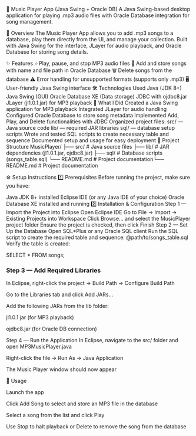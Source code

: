 🎵 Music Player App (Java Swing + Oracle DB)
A Java Swing-based desktop application for playing .mp3 audio files with Oracle Database integration for song management.

📌 Overview
The Music Player App allows you to add .mp3 songs to a database, play them directly from the UI, and manage your collection.
Built with Java Swing for the interface, JLayer for audio playback, and Oracle Database for storing song details.

✨ Features
🎶 Play, pause, and stop MP3 audio files
📂 Add and store songs with name and file path in Oracle Database
🗑 Delete songs from the database
⚠ Error handling for unsupported formats (supports only .mp3)
🖥 User-friendly Java Swing interface
🛠️ Technologies Used
Java (JDK 8+)
Java Swing (GUI)
Oracle Database XE (Data storage)
JDBC with ojdbc8.jar
JLayer (jl1.0.1.jar) for MP3 playback
🚀 What I Did
Created a Java Swing application for MP3 playback
Integrated JLayer for audio handling
Configured Oracle Database to store song metadata
Implemented Add, Play, and Delete functionalities with JDBC
Organized project files:
src/ — Java source code
lib/ — required JAR libraries
sql/ — database setup scripts
Wrote and tested SQL scripts to create necessary table and sequence
Documented setup and usage for easy deployment
📂 Project Structure
MusicPlayer/ ├── src/ # Java source files ├── lib/ # JAR dependencies (jl1.0.1.jar, ojdbc8.jar) ├── sql/ # Database scripts (songs_table.sql) └── README.md # Project documentation└── README.md # Project documentation

⚙️ Setup Instructions
1️⃣ Prerequisites
Before running the project, make sure you have:

Java JDK 8+ installed
Eclipse IDE (or any Java IDE of your choice)
Oracle Database XE installed and running
2️⃣ Installation & Configuration
Step 1 — Import the Project into Eclipse
Open Eclipse IDE
Go to File → Import → Existing Projects into Workspace
Click Browse… and select the MusicPlayer project folder
Ensure the project is checked, then click Finish
Step 2 — Set Up the Database
Open SQL*Plus or any Oracle SQL client
Run the SQL script to create the required table and sequence:
@path/to/songs_table.sql
Verify the table is created:

SELECT * FROM songs;

### Step 3 — Add Required Libraries

In Eclipse, right-click the project → Build Path → Configure Build Path

Go to the Libraries tab and click Add JARs…

Add the following JARs from the lib folder:

jl1.0.1.jar (for MP3 playback)

ojdbc8.jar (for Oracle DB connection)

Step 4 — Run the Application In Eclipse, navigate to the src/ folder and open MP3MusicPlayer.java

Right-click the file → Run As → Java Application

The Music Player window should now appear

🎯 Usage

Launch the app

Click Add Song to select and store an MP3 file in the database

Select a song from the list and click Play

Use Stop to halt playback or Delete to remove the song from the database
